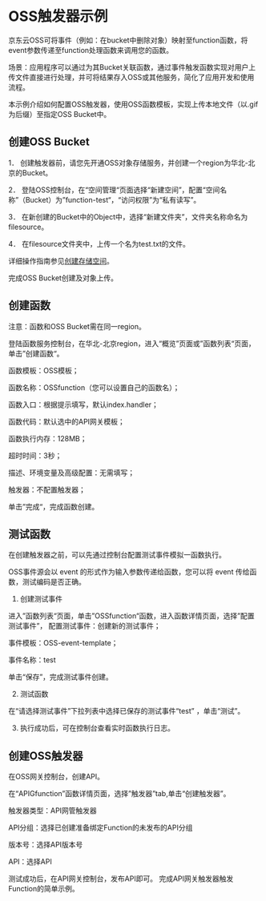 # OSS触发器示例

京东云OSS可将事件（例如：在bucket中删除对象）映射至function函数，将event参数传递至function处理函数来调用您的函数。

场景：应用程序可以通过为其Bucket关联函数，通过事件触发函数实现对用户上传文件直接进行处理，并可将结果存入OSS或其他服务，简化了应用开发和使用流程。

本示例介绍如何配置OSS触发器，使用OSS函数模板，实现上传本地文件（以.gif为后缀）至指定OSS Bucket中。

 
## 创建OSS Bucket

1．   创建触发器前，请您先开通OSS对象存储服务，并创建一个region为华北-北京的Bucket。

2．   登陆OSS控制台，在“空间管理“页面选择“新建空间”，配置“空间名称”（Bucket）为”function-test“，“访问权限”为“私有读写”。

3．   在新创建的Bucket中的Object中，选择“新建文件夹”，文件夹名称命名为filesource。

4．   在filesource文件夹中，上传一个名为test.txt的文件。

详细操作指南参见[创建存储空间](../../../../../documentation/Storage-and-CDN/Object-Storage-Service/Operation-Guide/Manage-Bucket/Create-Bucket-2.md )。

完成OSS Bucket创建及对象上传。

 

## 创建函数

 注意：函数和OSS Bucket需在同一region。
 
 登陆函数服务控制台，在华北-北京region，进入“概览”页面或”函数列表“页面，单击”创建函数“。

函数模板：OSS模板；

函数名称：OSSfunction（您可以设置自己的函数名）；

函数入口：根据提示填写，默认index.handler；

函数代码：默认选中的API网关模板；

函数执行内存：128MB；

超时时间：3秒；

描述、环境变量及高级配置：无需填写；

触发器：不配置触发器；

单击”完成“，完成函数创建。


## 测试函数

在创建触发器之前，可以先通过控制台配置测试事件模拟一函数执行。

OSS事件源会以 event 的形式作为输入参数传递给函数，您可以将 event 传给函数，测试编码是否正确。

1. 创建测试事件

进入”函数列表“页面，单击”OSSfunction“函数，进入函数详情页面，选择”配置测试事件”，
配置测试事件：创建新的测试事件；

事件模板：OSS-event-template；

事件名称：test

单击“保存”，完成测试事件创建。

2. 测试函数

在“请选择测试事件”下拉列表中选择已保存的测试事件“test” ，单击“测试”。

3. 执行成功后，可在控制台查看实时函数执行日志。
 

## 创建OSS触发器



在OSS网关控制台，创建API。

在“APIGfunction”函数详情页面，选择”触发器”tab,单击“创建触发器”。

触发器类型：API网管触发器

API分组：选择已创建准备绑定Function的未发布的API分组

版本号：选择API版本号

API：选择API

测试成功后，在API网关控制台，发布API即可。
完成API网关触发器触发Function的简单示例。
